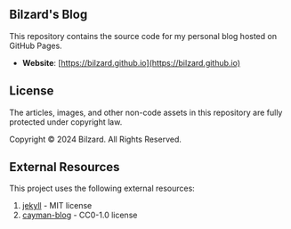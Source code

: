 ## Bilzard's Blog

This repository contains the source code for my personal blog hosted on GitHub Pages.

- **Website**: [https://bilzard.github.io](https://bilzard.github.io)

## License

The articles, images, and other non-code assets in this repository are fully protected under copyright law.

Copyright © 2024 Bilzard. All Rights Reserved.

## External Resources

This project uses the following external resources:

1. [jekyll](https://github.com/jekyll/jekyll) - MIT license
1. [cayman-blog](https://github.com/lorepirri/cayman-blog) - CC0-1.0 license